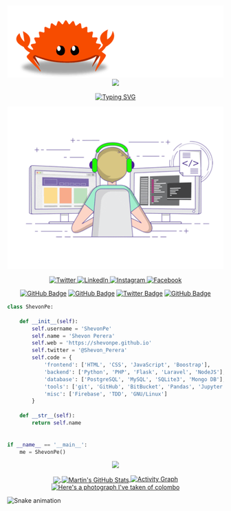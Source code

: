 
<p align="center">
<img src="./assets/ferris.gif" />
  <img src="https://capsule-render.vercel.app/api?text=Hey Everyone!👋&animation=fadeIn&type=waving&color=gradient&height=100"/>
  <!-- <img src="./assets/Hi.gif" width="35" /> -->
</p>

<!-- <h1 align="center"> Hi there  <img src="./assets/Hi.gif" width="35" /></h1> -->
<p align="center">
<a href="https://git.io/typing-svg"><img src="https://readme-typing-svg.herokuapp.com?font=Open+Sans&pause=1000&color=FFFFFF&center=true&vCenter=true&width=435&lines=It's+Shevon+Perera" alt="Typing SVG" /></a></p>
<!--
**ShevonPe/ShevonPE** is a ✨ _special_ ✨ repository because its `README.md` (this file) appears on your GitHub profile.
Here are some ideas to get you started:
- 🔭 I’m currently working on ...
- 🌱 I’m currently learning ...
- 👯 I’m looking to collaborate on ...
- 🤔 I’m looking for help with ...
- 💬 Ask me about ...
- 📫 How to reach me: ...
- 😄 Pronouns: ...
- ⚡ Fun fact: ...
-->
<!--
<p align="center">
### Hi there 👋, My name is Shevon
</p>
-->

<p align="center">
<img src="./assets/dev.gif" /></p>

<!-- ![](./assets/dev.gif) -->

<p align="center">
  <a href="https://twitter.com/Shevon_Perera" target="_blank">
    <img src="https://img.shields.io/badge/twitter-%231DA1F2.svg?&style=for-the-badge&logo=twitter&logoColor=white&color=071A2C" alt="Twitter"/>
  </a>
  <a href="https://www.linkedin.com/in/ShevonPe" target="_blank">
    <img src="https://img.shields.io/badge/linkedin-%230077B5.svg?&style=for-the-badge&logo=linkedin&logoColor=white&color=071A2C" alt="LinkedIn"/>
  </a>
  <a href="https://instagram.com/Shevon_Perera" target="_blank">
    <img src="https://img.shields.io/badge/instagram-%23E4405F.svg?&style=for-the-badge&logo=instagram&logoColor=white&color=071A2C" alt="Instagram"/>
  </a>
  <!-- <a href="https://medium.com/@Shevon_Perera" target="_blank">
    <img src="https://img.shields.io/badge/medium-%2312100E.svg?&style=for-the-badge&logo=medium&logoColor=white&color=071A2C" alt="Medium"/>
  </a> -->
  <a href="https://www.facebook.com/ShevonPe" target="_blank">
    <img src="https://img.shields.io/badge/facebook-%231877F2.svg?&style=for-the-badge&logo=facebook&logoColor=white&color=071A2C" alt="Facebook"/>
  </a>
</p>


<!-- [![Linkedin: Shevon](https://img.shields.io/badge/-Shevon-blue?style=flat-square&logo=Linkedin&logoColor=white&link=https://www.linkedin.com/in/ShevonPe/)](https://www.linkedin.com/in/ShevonPe/)
[![GitHub ShevonPe](https://img.shields.io/github/followers/ShevonPe?label=follow&style=social)](https://github.com/ShevonPe)
![Twitter Follow](https://img.shields.io/twitter/follow/Shevon_Perera?style=social)
![Profile views](https://gpvc.arturio.dev/ShevonPe)   -->


<p align="center"> 
  <!-- <a href="https://github.com/ShevonPe"><img src="https://komarev.com/ghpvc/?username=ShevonPe"></a> -->
  <a href="https://github.com/ShevonPe"><img src="https://img.shields.io/github/followers/ShevonPe?label=Followers&style=social" alt="GitHub Badge"></a>
  <a href="https://www.linkedin.com/in/ShevonPe"><img src="https://img.shields.io/badge/-Shevon-blue?style=flat-square&logo=Linkedin&logoColor=white&link=https://www.linkedin.com/in/ShevonPe/" alt="GitHub Badge"></a>
  <!-- <a href="https://github.com/ShevonPe"><img src="https://img.shields.io/github/followers/ShevonPe?label=follow&style=social" alt="GitHub Badge"></a> -->
  <a href="https://twitter.com/Shevon_Perera"><img src="https://img.shields.io/twitter/follow/Shevon_Perera?style=social" alt="Twitter Badge"></a>
  <a href="https://github.com/ShevonPe"><img src="https://gpvc.arturio.dev/ShevonPe" alt="GitHub Badge"></a>
</p>
<!-- [<img src='https://cdn.jsdelivr.net/npm/simple-icons@3.0.1/icons/github.svg' alt='github' height='40'>](https://github.com/ShevonPe)  [<img src='https://cdn.jsdelivr.net/npm/simple-icons@3.0.1/icons/linkedin.svg' alt='linkedin' height='40'>](https://www.linkedin.com/in/ShevonPe/)  [<img src='https://cdn.jsdelivr.net/npm/simple-icons@3.0.1/icons/facebook.svg' alt='facebook' height='40'>](https://www.facebook.com/ShevonPe)  [<img src='https://cdn.jsdelivr.net/npm/simple-icons@3.0.1/icons/instagram.svg' alt='instagram' height='40'>](https://www.instagram.com/Shevon_Perera/)  [<img src='https://cdn.jsdelivr.net/npm/simple-icons@3.0.1/icons/twitter.svg' alt='twitter' height='40'>](https://twitter.com/Shevon_Perera)  [<img src='https://cdn.jsdelivr.net/npm/simple-icons@3.0.1/icons/reddit.svg' alt='Reddit' height='40'>](https://www.reddit.com/user/Perera2000)   -->

<!-- <a href='https://github.com/pricing'><img src='https://raw.githubusercontent.com/acervenky/animated-github-badges/master/assets/pro.gif' width='40' height='40'></a>  -->

<!-- # 'devops': ['Docker', 'Nginx', 'Jenkins', 'GitHub Actions', 'AWS', 'Heroku'], -->
<!-- self.architecture = ['SPA', 'MVC', 'Serverless', 'microservices'] -->

```python
class ShevonPe:

    def __init__(self):
        self.username = 'ShevonPe'
        self.name = 'Shevon Perera'
        self.web = 'https://shevonpe.github.io'
        self.twitter = '@Shevon_Perera'
        self.code = {
            'frontend': ['HTML', 'CSS', 'JavaScript', 'Boostrap'],
            'backend': ['Python', 'PHP', 'Flask', 'Laravel', 'NodeJS'],
            'database': ['PostgreSQL', 'MySQL', 'SQLite3', 'Mongo DB'],
            'tools': ['git', 'GitHub', 'BitBucket', 'Pandas', 'Jupyter notebook'],
            'misc': ['Firebase', 'TDD', 'GNU/Linux']
        }

    def __str__(self):
        return self.name


if __name__ == '__main__':
    me = ShevonPe()


```

<p align="center"><a><img src="https://github-profile-trophy.vercel.app/?username=ShevonPe&theme=onedark&column=3"/></a></p>

<!-- [![trophy](https://github-profile-trophy.vercel.app/?username=ShevonPe)](https://github.com/ryo-ma/github-profile-trophy) -->

<!-- [![Top Langs](https://github-readme-stats.vercel.app/api/top-langs/?username=ShevonPe)](https://github.com/anuraghazra/github-readme-stats) -->

<!-- ![GitHub stats](https://github-readme-stats.vercel.app/api?username=ShevonPe&show_icons=true&count_private=true)  
![GitHub Activity Graph](https://activity-graph.herokuapp.com/graph?username=ShevonPe)   -->
<!-- ![GitHub metrics](https://metrics.lecoq.io/ShevonPe)   -->


<!-- ![ShevonPe's github stats](https://github-readme-stats.vercel.app/api?username=ShevonPe&show_icons=true&title_color=ffc857&icon_color=8ac926&text_color=daf7dc&bg_color=151515&hide=issues&count_private=true&include_all_commits=true) -->

<!-- ![GitHub streak stats](https://github-readme-streak-stats.herokuapp.com/?user=ShevonPe&theme=dark)   -->

<!-- [![spotify-github-profile](https://spotify-github-profile.vercel.app/api/view?uid=21tlezztftn5yslaogwgwx72y&cover_image=true&theme=default)](https://github.com/kittinan/spotify-github-profile) -->


<p align="center">
<a href="https://github.com/ShevonPe/ShevonPe">
  <img align="center" src="https://github-readme-streak-stats.herokuapp.com?user=ShevonPe&theme=horizon&date_format=j%20M%5B%20Y%5D&border=FFFFFF&background=1D1F21&sideLabels=FFFFFF&ring=C9CACC&dates=2BBC8A" />
</a>
<!-- <a href="https://github.com/ShevonPe/ShevonPe">
  <img align="center" src="https://github-readme-stats.vercel.app/api/top-langs/?username=ShevonPe&hide=java,html,tex&title_color=ffffff&text_color=c9cacc&icon_color=2bbc8a&bg_color=1d1f21&langs_count=3" />
</a> -->
<a href="https://github.com/ShevonPe/ShevonPe">
  <img align="center" src="https://github-readme-stats.vercel.app/api?username=ShevonPe&show_icons=true&line_height=27&count_private=true&title_color=ffffff&text_color=c9cacc&icon_color=2bbc8a&bg_color=1d1f21" alt="Martin's GitHub Stats" />
</a>
  <a href="https://github.com/ShevonPe/ShevonPe"><img alt="Activity Graph" src="https://activity-graph.herokuapp.com/graph?username=ShevonPe&bg_color=1d1f21&color=ffffff&line=c9cacc&point=c9cacc&hide_border=false" /></a>
  <a href="https://github.com/ShevonPe/ShevonPe"><img alt="Here's a photograph I've taken of colombo" src="https://pbs.twimg.com/profile_banners/311309988/1568185727/1500x500" /></a>
</p>

<!-- ![](https://pbs.twimg.com/profile_banners/311309988/1568185727/1500x500) -->
![Snake animation](https://github.com/thepiyushmalhotra/thepiyushmalhotra/blob/output/github-contribution-grid-snake.svg)